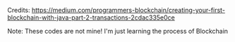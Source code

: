 Credits: https://medium.com/programmers-blockchain/creating-your-first-blockchain-with-java-part-2-transactions-2cdac335e0ce

Note: These codes are not mine! I'm just learning the process of Blockchain
